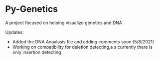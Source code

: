 # Py-Genetics
A project focused on helping visualize genetics and DNA

Updates:
- Added the DNA Anaylasis file and adding comments soon (5/8/2021)
- Working on compatibility for deletion detecting,a s currently there is only insertion detecting
